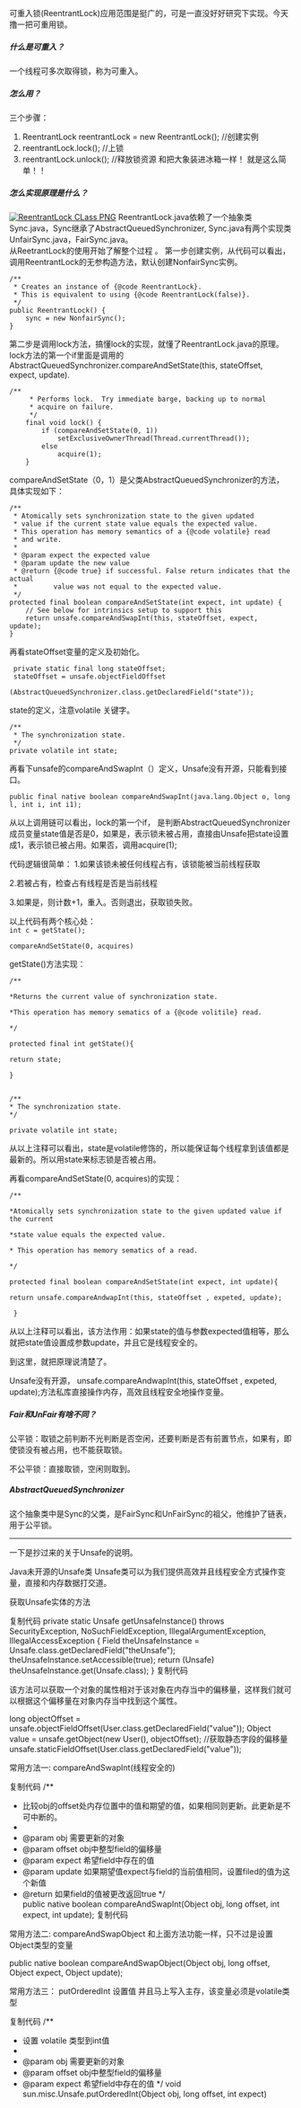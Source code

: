 可重入锁(ReentrantLock)应用范围是挺广的，可是一直没好好研究下实现。今天撸一把可重用锁。
##### 什么是可重入？
一个线程可多次取得锁，称为可重入。

##### 怎么用？
三个步骤：
1. ReentrantLock reentrantLock = new ReentrantLock();   //创建实例
2. reentrantLock.lock();   //上锁
3. reentrantLock.unlock();  //释放锁资源
和把大象装进冰箱一样！ 就是这么简单！！

##### 怎么实现原理是什么？
[![ReentrantLock CLass PNG](https://github.com/flysnow911/Blogs/blob/master/Java/images/ReentrantLock.png "ReentrantLock CLass PNG")](https://github.com/flysnow911/Blogs/blob/master/Java/images/ReentrantLock.png "ReentrantLock CLass PNG")
ReentrantLock.java依赖了一个抽象类Sync.java，Sync继承了AbstractQueuedSynchronizer, Sync.java有两个实现类UnfairSync.java，FairSync.java。  
从ReetrantLock的使用开始了解整个过程 。
第一步创建实例，从代码可以看出，调用ReentrantLock的无参构造方法，默认创建NonfairSync实例。
	
	/**
     * Creates an instance of {@code ReentrantLock}.
     * This is equivalent to using {@code ReentrantLock(false)}.
     */
    public ReentrantLock() {
        sync = new NonfairSync();
    }

第二步是调用lock方法，搞懂lock的实现，就懂了ReentrantLock.java的原理。
lock方法的第一个if里面是调用的AbstractQueuedSynchronizer.compareAndSetState(this, stateOffset, expect, update). 
 	
	/**
         * Performs lock.  Try immediate barge, backing up to normal
         * acquire on failure.
         */
        final void lock() {
            if (compareAndSetState(0, 1))
                setExclusiveOwnerThread(Thread.currentThread());
            else
                acquire(1);
        }

compareAndSetState（0，1）是父类AbstractQueuedSynchronizer的方法，具体实现如下：

	/**
     * Atomically sets synchronization state to the given updated
     * value if the current state value equals the expected value.
     * This operation has memory semantics of a {@code volatile} read
     * and write.
     *
     * @param expect the expected value
     * @param update the new value
     * @return {@code true} if successful. False return indicates that the actual
     *         value was not equal to the expected value.
     */
    protected final boolean compareAndSetState(int expect, int update) {
        // See below for intrinsics setup to support this
        return unsafe.compareAndSwapInt(this, stateOffset, expect, update);
    }
再看stateOffset变量的定义及初始化。	
	
	 private static final long stateOffset;
	 stateOffset = unsafe.objectFieldOffset
					(AbstractQueuedSynchronizer.class.getDeclaredField("state"));

state的定义，注意volatile 关键字。
    
	/**
     * The synchronization state.
     */
    private volatile int state;
	

再看下unsafe的compareAndSwapInt（）定义，Unsafe没有开源，只能看到接口。
	
	
	public final native boolean compareAndSwapInt(java.lang.Object o, long l, int i, int i1);

从以上调用链可以看出，lock的第一个if， 是判断AbstractQueuedSynchronizer成员变量state值是否是0，如果是，表示锁未被占用，直接由Unsafe把state设置成1，表示锁已被占用。如果否，调用acquire(1);

代码逻辑很简单：
1.如果该锁未被任何线程占有，该锁能被当前线程获取   

2.若被占有，检查占有线程是否是当前线程   

3.如果是，则计数+1，重入。否则退出，获取锁失败。  

以上代码有两个核心处：   
`int c = getState();`   

`compareAndSetState(0, acquires)`   


getState()方法实现：   


    /**   

    *Returns the current value of synchronization state.   

    *This operation has memory sematics of a {@code volitile} read.   

    */   

    protected final int getState(){   

	return state;   
	
    } 
 

    /**   
    * The synchronization state.   
    */   
 
    private volatile int state; 


从以上注释可以看出，state是volatile修饰的，所以能保证每个线程拿到该值都是最新的。所以用state来标志锁是否被占用。   


再看compareAndSetState(0, acquires)的实现：   

    /**   

    *Atomically sets synchronization state to the given updated value if the current    

    *state value equals the expected value.    

    * This operation has memory sematics of a read.    

    */   

    protected final boolean compareAndSetState(int expect, int update){   
 
	return unsafe.compareAndwapInt(this, stateOffset , expeted, update);   
	
     } 
 
从以上注释可以看出，该方法作用：如果state的值与参数expected值相等，那么就把state值设置成参数update，并且它是线程安全的。   


到这里，就把原理说清楚了。   

Unsafe没有开源， unsafe.compareAndwapInt(this, stateOffset , expeted, update);方法私库直接操作内存，高效且线程安全地操作变量。   


##### Fair和UnFair有啥不同？    

公平锁：取锁之前判断不光判断是否空闲，还要判断是否有前置节点，如果有，即使锁没有被占用，也不能获取锁。    

不公平锁：直接取锁，空闲则取到。    


##### AbstractQueuedSynchronizer    

这个抽象类中是Sync的父类，是FairSync和UnFairSync的祖父，他维护了链表，用于公平锁。    



------------


一下是抄过来的关于Unsafe的说明。


Java未开源的Unsafe类
Unsafe类可以为我们提供高效并且线程安全方式操作变量，直接和内存数据打交道。

获取Unsafe实体的方法

复制代码
    private static Unsafe getUnsafeInstance() throws SecurityException,
        NoSuchFieldException, IllegalArgumentException,
        IllegalAccessException {
        Field theUnsafeInstance = Unsafe.class.getDeclaredField("theUnsafe");
        theUnsafeInstance.setAccessible(true);
        return (Unsafe) theUnsafeInstance.get(Unsafe.class);
    }
复制代码
 

该方法可以获取一个对象的属性相对于该对象在内存当中的偏移量，这样我们就可以根据这个偏移量在对象内存当中找到这个属性。

long objectOffset = unsafe.objectFieldOffset(User.class.getDeclaredField("value"));
        Object value = unsafe.getObject(new User(), objectOffset);
//获取静态字段的偏移量
unsafe.staticFieldOffset(User.class.getDeclaredField("value"));
 

常用方法一: compareAndSwapInt(线程安全的)

复制代码
/** 
* 比较obj的offset处内存位置中的值和期望的值，如果相同则更新。此更新是不可中断的。 
*  
* @param obj 需要更新的对象 
* @param offset obj中整型field的偏移量 
* @param expect 希望field中存在的值 
* @param update 如果期望值expect与field的当前值相同，设置filed的值为这个新值 
* @return 如果field的值被更改返回true 
*/  
public native boolean compareAndSwapInt(Object obj, long offset, int expect, int update); 
复制代码
 

常用方法二:  compareAndSwapObject 和上面方法功能一样，只不过是设置Object类型的变量

public native boolean compareAndSwapObject(Object obj, long offset, Object expect, Object update);
 

常用方法三： putOrderedInt 设置值 并且马上写入主存，该变量必须是volatile类型

复制代码
/** 
* 设置 volatile 类型到int值
*  
* @param obj 需要更新的对象 
* @param offset obj中整型field的偏移量 
* @param expect 希望field中存在的值 
*/
void sun.misc.Unsafe.putOrderedInt(Object obj, long offset, int expect)
